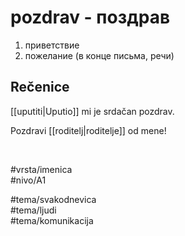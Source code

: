 # pozdrav - поздрав

1. приветствие
2. пожелание (в конце письма, речи)

## Rečenice

[[uputiti|Uputio]] mi je srdačan pozdrav.

Pozdravi [[roditelj|roditelje]] od mene!

<br>

#vrsta/imenica  
#nivo/A1  

#tema/svakodnevica  
#tema/ljudi  
#tema/komunikacija  
